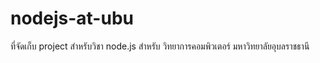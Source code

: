 # nodejs-at-ubu
ที่จัดเก็บ project สำหรับวิชา node.js สำหรับ วิทยาการคอมพิวเตอร์ มหาวิทยาลัยอุบลราชธานี
